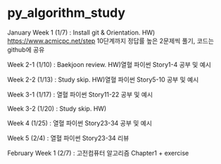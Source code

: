 # py_algorithm_study
January
Week 1    (1/7) : Install git & Orientation. HW) https://www.acmicpc.net/step 10단계까지 정답률 높은 2문제씩 풀기, 코드는 github에 공유

Week 2-1 (1/10) : Baekjoon review. HW)열혈 파이썬 Story1-4 공부 및 예시

Week 2-2 (1/13) : Study skip. HW)열혈 파이썬 Story5-10 공부 및 예시

Week 3-1 (1/17) : 열혈 파이썬 Story11-22 공부 및 예시

Week 3-2 (1/20) : Study skip. HW)

Week 4 (1/25) : 열혈 파이썬 Story23-34 공부 및 예시

Week 5 (2/4) : 열혈 파이썬 Story23-34 리뷰

February
Week 1 (2/7) : 고전컴퓨터 알고리즘 Chapter1 + exercise
